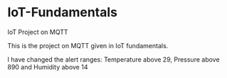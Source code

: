 # IoT-Fundamentals
IoT Project on MQTT

This is the project on MQTT given in IoT fundamentals.

I have changed the alert ranges: Temperature above 29, Pressure above 890 and Humidity above 14
